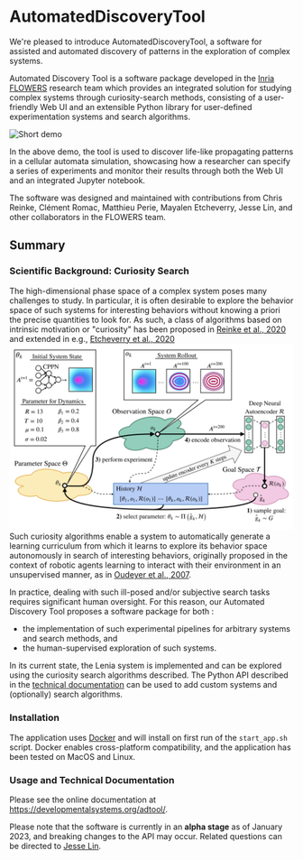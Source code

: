 # AutomatedDiscoveryTool
We're pleased to introduce AutomatedDiscoveryTool, a software for assisted 
and automated discovery of patterns in the exploration of complex systems.

Automated Discovery Tool is a software package developed in the 
[Inria FLOWERS](https://flowers.inria.fr) research team which provides an 
integrated solution for studying complex systems through curiosity-search 
methods, consisting of a user-friendly Web UI and an extensible Python library 
for user-defined experimentation systems and search algorithms. 

![Short demo](demo.gif)

In the above demo, the tool is used to discover life-like propagating patterns
in a cellular automata simulation, showcasing how a researcher can specify
a series of experiments and monitor their results through both the Web UI and 
an integrated Jupyter notebook.

The software was designed and maintained with contributions from Chris Reinke, 
Clément Romac, Matthieu Perie, Mayalen Etcheverry, Jesse Lin, 
and other collaborators in the FLOWERS team.
## Summary
### Scientific Background: Curiosity Search
The high-dimensional phase space of a complex system poses many challenges to
study. In particular, it is often desirable to explore the behavior space of
such systems for interesting behaviors without knowing a priori the precise
quantities to look for. As such, a class of algorithms based on intrinsic
motivation or "curiosity" has been proposed in 
[Reinke et al., 2020](https://arxiv.org/abs/1908.06663) and extended in
e.g., [Etcheverry et al., 2020](https://arxiv.org/abs/2007.01195)
![Lenia](lenia.png)
Such curiosity algorithms enable a system to automatically generate a
learning curriculum from which it learns to explore its behavior space
autonomously in search of interesting behaviors, originally proposed in the
context of robotic agents learning to interact with their environment
in an unsupervised manner, as in 
[Oudeyer et al., 2007](https://ieeexplore.ieee.org/document/4141061).

In practice, dealing with such ill-posed and/or subjective search tasks requires
significant human oversight. For this reason, our Automated Discovery Tool 
proposes a software package for both :
- the implementation of such experimental
pipelines for arbitrary systems and search methods, and
- the human-supervised exploration of such systems.

In its current state, the Lenia system is implemented and can be explored
using the curiosity search algorithms described. The Python API described in 
the [technical documentation](https://developmentalsystems.org/adtool/) can be
used to add custom systems and (optionally) search algorithms.
### Installation
The application uses [Docker](https://www.docker.com) and will install
on first run of the `start_app.sh` script. Docker enables cross-platform 
compatibility, and the application has been tested on MacOS and Linux.
### Usage and Technical Documentation
Please see the online documentation at https://developmentalsystems.org/adtool/.

Please note that the software is currently in an **alpha stage** as of January
2023, and breaking changes to the API may occur. Related questions can be
directed to [Jesse Lin](https://github.com/jesseylin).
